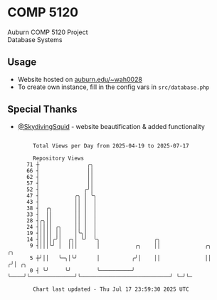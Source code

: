 # COMP 5120
Auburn COMP 5120 Project  
Database Systems

## Usage
- Website hosted on [auburn.edu/~wah0028](https://webhome.auburn.edu/~wah0028/)
- To create own instance, fill in the config vars in `src/database.php`

## Special Thanks
- [@SkydivingSquid](https://github.com/SkydivingSquid) - website beautification & added functionality

```

        Total Views per Day from 2025-04-19 to 2025-07-17

        Repository Views
      71 ┼               ╭╮
      66 ┤               ││
      62 ┤               ││
      57 ┤               ││
      52 ┤              ╭╯│
      47 ┤           ╭╮ │ ╰╮
      43 ┤           ││ │  │
      38 ┤  ╭╮       ││ │  │
      33 ┤  ││       ││ │  │
      28 ┤╭╮││       ││ │  │
      24 ┤││││ ╭╮    ││ │  │
      19 ┤││││ ││    │╰╮│  │
      14 ┤││││╭╯│  ╭╮│ ╰╯  ╰╮                 ╭╮
       9 ┤│││╰╯ │  │││      │           ╭╮    ││              ╭╮                             ╭╮
       5 ┼╯││   ╰─╮│╰╯      │          ╭╯│    ││              ││                            ╭╯│ ╭╮
       0 ┤ ╰╯     ╰╯        ╰──────────╯ ╰────╯╰──────────────╯╰────────────────────────────╯ ╰─╯╰─

        Chart last updated - Thu Jul 17 23:59:30 2025 UTC
        
```
